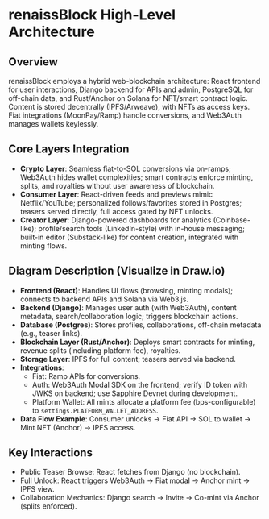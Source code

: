 # renaissBlock High-Level Architecture

## Overview
renaissBlock employs a hybrid web-blockchain architecture: React frontend for user interactions, Django backend for APIs and admin, PostgreSQL for off-chain data, and Rust/Anchor on Solana for NFT/smart contract logic. Content is stored decentrally (IPFS/Arweave), with NFTs as access keys. Fiat integrations (MoonPay/Ramp) handle conversions, and Web3Auth manages wallets keylessly.

## Core Layers Integration
- **Crypto Layer**: Seamless fiat-to-SOL conversions via on-ramps; Web3Auth hides wallet complexities; smart contracts enforce minting, splits, and royalties without user awareness of blockchain.
- **Consumer Layer**: React-driven feeds and previews mimic Netflix/YouTube; personalized follows/favorites stored in Postgres; teasers served directly, full access gated by NFT unlocks.
- **Creator Layer**: Django-powered dashboards for analytics (Coinbase-like); profile/search tools (LinkedIn-style) with in-house messaging; built-in editor (Substack-like) for content creation, integrated with minting flows.

## Diagram Description (Visualize in Draw.io)
- **Frontend (React)**: Handles UI flows (browsing, minting modals); connects to backend APIs and Solana via Web3.js.
- **Backend (Django)**: Manages user auth (with Web3Auth), content metadata, search/collaboration logic; triggers blockchain actions.
- **Database (Postgres)**: Stores profiles, collaborations, off-chain metadata (e.g., teaser links).
- **Blockchain Layer (Rust/Anchor)**: Deploys smart contracts for minting, revenue splits (including platform fee), royalties.
- **Storage Layer**: IPFS for full content; teasers served via backend.
- **Integrations**:
  - Fiat: Ramp APIs for conversions.
  - Auth: Web3Auth Modal SDK on the frontend; verify ID token with JWKS on backend; use Sapphire Devnet during development.
  - Platform Wallet: All mints allocate a platform fee (bps-configurable) to `settings.PLATFORM_WALLET_ADDRESS`.
- **Data Flow Example**: Consumer unlocks → Fiat API → SOL to wallet → Mint NFT (Anchor) → IPFS access.

## Key Interactions
- Public Teaser Browse: React fetches from Django (no blockchain).
- Full Unlock: React triggers Web3Auth → Fiat modal → Anchor mint → IPFS view.
- Collaboration Mechanics: Django search → Invite → Co-mint via Anchor (splits enforced).